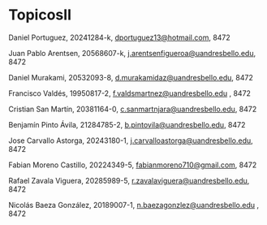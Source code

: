 # TopicosII
 Daniel Portuguez, 20241284-k, dportuguez13@hotmail.com, 8472
 
 Juan Pablo Arentsen, 20568607-k, j.arentsenfigueroa@uandresbello.edu, 8472
 
 Daniel Murakami, 20532093-8, d.murakamidaz@uandresbello.edu, 8472

 Francisco Valdés, 19950817-2, f.valdsmartnez@uandresbello.edu , 8472

 Cristian San Martín, 20381164-0, c.sanmartnjara@uandresbello.edu, 8472

 Benjamín Pinto Ávila, 21284785-2, b.pintovila@uandresbello.edu, 8472
 
 Jose Carvallo Astorga, 20243180-1, j.carvalloastorga@uandresbello.edu, 8472

Fabian Moreno Castillo, 20224349-5, fabianmoreno710@gmail.com, 8472

Rafael Zavala Viguera, 20285989-5, r.zavalaviguera@uandresbello.edu, 8472

 Nicolás Baeza González, 20189007-1, n.baezagonzlez@uandresbello.edu , 8472
